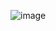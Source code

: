 ![image](https://github.com/Octawel/JAVA-2024/assets/95048266/79a1d61a-e5ae-4012-8c4a-5d952d62c81a)
